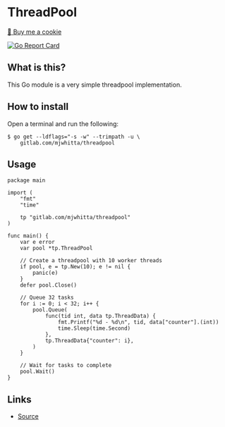 # ThreadPool

<a href="https://www.buymeacoffee.com/mjwhitta">🍪 Buy me a cookie</a>

[![Go Report Card](https://goreportcard.com/badge/gitlab.com/mjwhitta/threadpool)](https://goreportcard.com/report/gitlab.com/mjwhitta/threadpool)

## What is this?

This Go module is a very simple threadpool implementation.

## How to install

Open a terminal and run the following:

```
$ go get --ldflags="-s -w" --trimpath -u \
    gitlab.com/mjwhitta/threadpool
```

## Usage

```
package main

import (
    "fmt"
    "time"

    tp "gitlab.com/mjwhitta/threadpool"
)

func main() {
    var e error
    var pool *tp.ThreadPool

    // Create a threadpool with 10 worker threads
    if pool, e = tp.New(10); e != nil {
        panic(e)
    }
    defer pool.Close()

    // Queue 32 tasks
    for i := 0; i < 32; i++ {
        pool.Queue(
            func(tid int, data tp.ThreadData) {
                fmt.Printf("%d - %d\n", tid, data["counter"].(int))
                time.Sleep(time.Second)
            },
            tp.ThreadData{"counter": i},
        )
    }

    // Wait for tasks to complete
    pool.Wait()
}
```

## Links

- [Source](https://gitlab.com/mjwhitta/threadpool)
